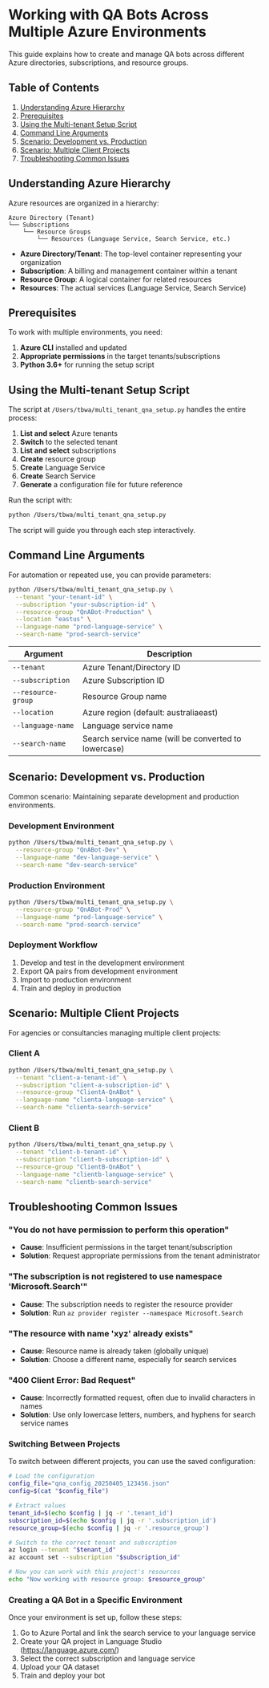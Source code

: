 # Working with QA Bots Across Multiple Azure Environments

This guide explains how to create and manage QA bots across different Azure directories, subscriptions, and resource groups.

## Table of Contents
1. [Understanding Azure Hierarchy](#understanding-azure-hierarchy)
2. [Prerequisites](#prerequisites)
3. [Using the Multi-tenant Setup Script](#using-the-multi-tenant-setup-script)
4. [Command Line Arguments](#command-line-arguments)
5. [Scenario: Development vs. Production](#scenario-development-vs-production)
6. [Scenario: Multiple Client Projects](#scenario-multiple-client-projects)
7. [Troubleshooting Common Issues](#troubleshooting-common-issues)

## Understanding Azure Hierarchy

Azure resources are organized in a hierarchy:

```
Azure Directory (Tenant)
└── Subscriptions
    └── Resource Groups
        └── Resources (Language Service, Search Service, etc.)
```

- **Azure Directory/Tenant**: The top-level container representing your organization
- **Subscription**: A billing and management container within a tenant
- **Resource Group**: A logical container for related resources
- **Resources**: The actual services (Language Service, Search Service)

## Prerequisites

To work with multiple environments, you need:

1. **Azure CLI** installed and updated
2. **Appropriate permissions** in the target tenants/subscriptions
3. **Python 3.6+** for running the setup script

## Using the Multi-tenant Setup Script

The script at `/Users/tbwa/multi_tenant_qna_setup.py` handles the entire process:

1. **List and select** Azure tenants
2. **Switch** to the selected tenant
3. **List and select** subscriptions
4. **Create** resource group
5. **Create** Language Service
6. **Create** Search Service
7. **Generate** a configuration file for future reference

Run the script with:

```bash
python /Users/tbwa/multi_tenant_qna_setup.py
```

The script will guide you through each step interactively.

## Command Line Arguments

For automation or repeated use, you can provide parameters:

```bash
python /Users/tbwa/multi_tenant_qna_setup.py \
  --tenant "your-tenant-id" \
  --subscription "your-subscription-id" \
  --resource-group "QnABot-Production" \
  --location "eastus" \
  --language-name "prod-language-service" \
  --search-name "prod-search-service"
```

| Argument | Description |
|----------|-------------|
| `--tenant` | Azure Tenant/Directory ID |
| `--subscription` | Azure Subscription ID |
| `--resource-group` | Resource Group name |
| `--location` | Azure region (default: australiaeast) |
| `--language-name` | Language service name |
| `--search-name` | Search service name (will be converted to lowercase) |

## Scenario: Development vs. Production

Common scenario: Maintaining separate development and production environments.

### Development Environment

```bash
python /Users/tbwa/multi_tenant_qna_setup.py \
  --resource-group "QnABot-Dev" \
  --language-name "dev-language-service" \
  --search-name "dev-search-service"
```

### Production Environment

```bash
python /Users/tbwa/multi_tenant_qna_setup.py \
  --resource-group "QnABot-Prod" \
  --language-name "prod-language-service" \
  --search-name "prod-search-service"
```

### Deployment Workflow

1. Develop and test in the development environment
2. Export QA pairs from development environment
3. Import to production environment
4. Train and deploy in production

## Scenario: Multiple Client Projects

For agencies or consultancies managing multiple client projects:

### Client A

```bash
python /Users/tbwa/multi_tenant_qna_setup.py \
  --tenant "client-a-tenant-id" \
  --subscription "client-a-subscription-id" \
  --resource-group "ClientA-QnABot" \
  --language-name "clienta-language-service" \
  --search-name "clienta-search-service"
```

### Client B

```bash
python /Users/tbwa/multi_tenant_qna_setup.py \
  --tenant "client-b-tenant-id" \
  --subscription "client-b-subscription-id" \
  --resource-group "ClientB-QnABot" \
  --language-name "clientb-language-service" \
  --search-name "clientb-search-service"
```

## Troubleshooting Common Issues

### "You do not have permission to perform this operation"

- **Cause**: Insufficient permissions in the target tenant/subscription
- **Solution**: Request appropriate permissions from the tenant administrator

### "The subscription is not registered to use namespace 'Microsoft.Search'"

- **Cause**: The subscription needs to register the resource provider
- **Solution**: Run `az provider register --namespace Microsoft.Search`

### "The resource with name 'xyz' already exists"

- **Cause**: Resource name is already taken (globally unique)
- **Solution**: Choose a different name, especially for search services

### "400 Client Error: Bad Request"

- **Cause**: Incorrectly formatted request, often due to invalid characters in names
- **Solution**: Use only lowercase letters, numbers, and hyphens for search service names

### Switching Between Projects

To switch between different projects, you can use the saved configuration:

```bash
# Load the configuration
config_file="qna_config_20250405_123456.json"
config=$(cat "$config_file")

# Extract values
tenant_id=$(echo $config | jq -r '.tenant_id')
subscription_id=$(echo $config | jq -r '.subscription_id')
resource_group=$(echo $config | jq -r '.resource_group')

# Switch to the correct tenant and subscription
az login --tenant "$tenant_id"
az account set --subscription "$subscription_id"

# Now you can work with this project's resources
echo "Now working with resource group: $resource_group"
```

### Creating a QA Bot in a Specific Environment

Once your environment is set up, follow these steps:

1. Go to Azure Portal and link the search service to your language service
2. Create your QA project in Language Studio (https://language.azure.com/)
3. Select the correct subscription and language service
4. Upload your QA dataset
5. Train and deploy your bot
